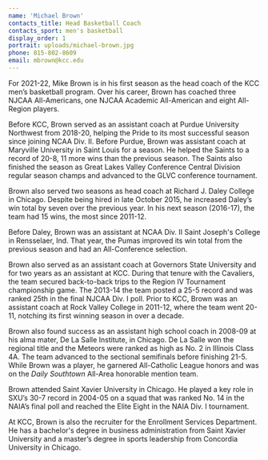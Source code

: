 ```yaml
---
name: 'Michael Brown'
contacts_title: Head Basketball Coach
contacts_sport: men's basketball
display_order: 1
portrait: uploads/michael-brown.jpg
phone: 815‑802‑8609
email: mbrown@kcc.edu
---
```


For 2021-22, Mike Brown is in his first season as the head coach of the KCC men’s basketball program. Over his career, Brown has coached three NJCAA All-Americans, one NJCAA Academic All-American and eight All-Region players.

Before KCC, Brown served as an assistant coach at Purdue University Northwest from 2018-20, helping the Pride to its most successful season since joining NCAA Div. II. Before Purdue, Brown was assistant coach at Maryville University in Saint Louis for a season. He helped the Saints to a record of 20-8, 11 more wins than the previous season. The Saints also finished the season as Great Lakes Valley Conference Central Division regular season champs and advanced to the GLVC conference tournament.

Brown also served two seasons as head coach at Richard J. Daley College in Chicago. Despite being hired in late October 2015, he increased Daley’s win total by seven over the previous year. In his next season (2016-17), the team had 15 wins, the most since 2011-12.

Before Daley, Brown was an assistant at NCAA Div. II Saint Joseph's College in Rensselaer, Ind. That year, the Pumas improved its win total from the previous season and had an All-Conference selection.

Brown also served as an assistant coach at Governors State University and for two years as an assistant at KCC. During that tenure with the Cavaliers, the team secured back-to-back trips to the Region IV Tournament championship game. The 2013-14 the team posted a 25-5 record and was ranked 25th in the final NJCAA Div. I poll. Prior to KCC, Brown was an assistant coach at Rock Valley College in 2011-12, where the team went 20-11, notching its first winning season in over a decade.

Brown also found success as an assistant high school coach in 2008-09 at his alma mater, De La Salle Institute, in Chicago. De La Salle won the regional title and the Meteors were ranked as high as No. 2 in Illinois Class 4A. The team advanced to the sectional semifinals before finishing 21-5. While Brown was a player, he garnered All-Catholic League honors and was on the *Daily Southtown* All-Area honorable mention team.

Brown attended Saint Xavier University in Chicago. He played a key role in SXU’s 30-7 record in 2004-05 on a squad that was ranked No. 14 in the NAIA’s final poll and reached the Elite Eight in the NAIA Div. I tournament.

At KCC, Brown is also the recruiter for the Enrollment Services Department. He has a bachelor's degree in business administration from Saint Xavier University and a master’s degree in sports leadership from Concordia University in Chicago.
